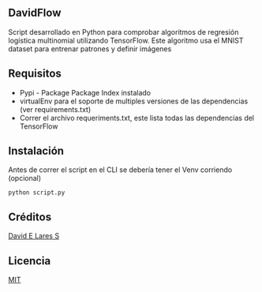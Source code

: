 ## DavidFlow

Script desarrollado en Python para comprobar algoritmos de regresión logística multinomial utilizando TensorFlow. Este algoritmo
usa el MNIST dataset para entrenar patrones y definir imágenes

## Requisitos

- Pypi - Package Package Index instalado
- virtualEnv para el soporte de multiples versiones de las dependencias (ver requirements.txt)
- Correr el archivo requeriments.txt, este lista todas las dependencias del TensorFlow

## Instalación

Antes de correr el script en el CLI se debería tener el Venv corriendo (opcional)

```
python script.py
```

## Créditos
[David E Lares S](https://davidlares.com)

## Licencia
[MIT](https://opensource.org/licenses/MIT)

